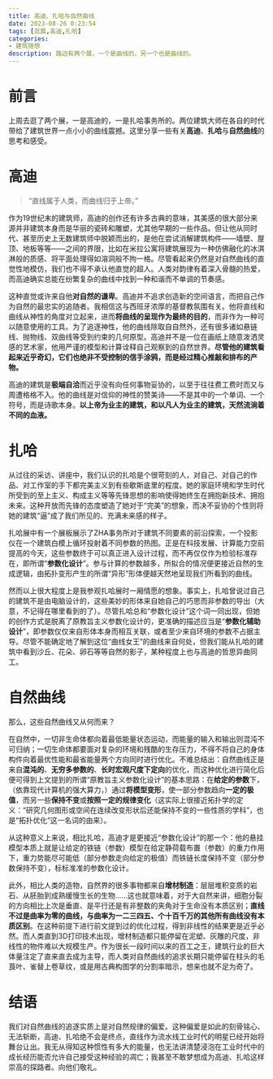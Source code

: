 ```yaml
---
title: 高迪、扎哈与自然曲线
date: 2023-08-26 0:23:54
tags: [逛展,高迪,扎哈]
categories: 
- 建筑随想
description: 路边有两个展，一个是曲线的，另一个也是曲线的。
---
```

# **前言**
上周去逛了两个展，一是高迪的，一是扎哈事务所的。两位建筑大师在各自的时代带给了建筑世界一点小小的曲线震撼。这里分享一些有关**高迪**、**扎哈**与**自然曲线**的思考和感受。

# **高迪**
> “直线属于人类，而曲线归于上帝。”

作为19世纪末的建筑师，高迪的创作还有许多古典的意味，其美感的很大部分来源并非建筑本身而是华丽的瓷砖和雕塑，尤其他早期的一些作品。但让他从同时代、甚至历史上无数建筑师中脱颖而出的，是他在尝试消解建筑构件——墙壁、屋顶、地板等等——之间的界限，比如在米拉公寓将建筑展现为一种仿佛融化的冰淇淋般的质感、将平面处理得如溶洞般不拘一格。尽管看起来仍然是对自然曲线的直觉性地模仿，我们也不得不承认他直觉的超人。人类对韵律有着深入骨髓的热爱，而高迪确实总能在纷繁复杂的曲线中找到一种和谐而不单调的节奏感。

这种直觉或许来自他**对自然的谦卑**。高迪并不追求创造新的空间语言，而把自己作为自然的最忠实的追随者。我相信这与西班牙浓厚的基督教氛围有关。他将直线和曲线从神性的角度对立起来，进而**将曲线的呈现作为最终的目的**，而非作为一种可以随意使用的工具。为了追逐神性，他的曲线除取自自然外，还有很多诸如悬链线、抛物线、双曲线等受到约束的几何原型。高迪并不是一位在画纸上随意泼洒灵感的艺术家，他用严谨的模型和计算诠释自己观察到的自然世界。**尽管他的建筑看起来近乎奇幻，它们也绝非不受控制的信手涂鸦，而是经过精心推敲和排布的产物。**

高迪的建筑是**极端自洽**而近乎没有向任何事物妥协的，以至于往往费工费时而又与周遭格格不入。他的曲线是对信仰的神性的赞美诗——不是其中的一个单词、一个符号，而是诗歌本身。**以上帝为业主的建筑，和以凡人为业主的建筑，天然流淌着不同的血液。**


# **扎哈**
从过往的采访、讲座中，我们认识的扎哈是个很苛刻的人，对自己、对自己的作品、对工作室的手下都完美主义到有些歇斯底里的程度。她的家庭环境和学生时代所受到的至上主义、构成主义等等先锋思想的影响使得她终生在拥抱新技术、拥抱未来。这种开放而先锋的态度塑造了她对于“完美”的想象，而决不妥协的个性则将她的建筑“逼”成了我们所见的、充满未来感的样子。

扎哈展中有一个展板展示了ZHA事务所对于建筑不同要素的前沿探索，一个投影仪在一个建筑白模上循环投射着不同参数的热图。正是在科技发展、计算能力空前提高的今天，这些参数终于可以真正进入设计过程，而不再仅仅作为检验标准存在，即所谓“**参数化设计**”。参与计算的参数越多，所拟合的情况便更接近自然的生成逻辑，由拓扑变形产生的所谓“异形”形体便越天然地呈现我们所看到的曲线。

然而以上很大程度上是我参观扎哈展时一厢情愿的想象。事实上，扎哈曾说过自己的建筑不是由电脑设计的，这些美妙的形体来自她自己的巧思而非参数的导出（大意，不记得在哪里看到的了）。尽管扎哈总和“参数化设计”这个词一同出现，但她的创作方式是脱离了原教旨主义参数化设计的，更准确的描述应当是“**参数化辅助设计**”，即参数仅仅来自形体本身而相互关联，或者至少来自环境的参数不占据主导。尽管不能确定地了解到这位“曲线女王”的曲线来自何处，但我们能从扎哈的建筑中看到沙丘、花朵、卵石等等自然的影子，某种程度上也与高迪的哲思异曲同工。

# **自然曲线**
那么，这些自然曲线又从何而来？

在自然中，一切非生命体都向着最低能量状态运动，而能量的输入和输出则混沌不可归纳；一切生命体都要面对复杂的环境和残酷的生存压力，不得不将自己的身体构件向着最优性能和最省能量两个方向同时进行优化。不难总结出：自然曲线正是来自**混沌的**、**无穷多参数的**、**长时宏观尺度下定向**的优化，而这种优化进行简化后便可得到上文提到的所谓“原教旨主义参数化设计”的基本思路：在**给定的参数**下，（依靠现代计算机的强大算力，）通过**将模型变形**，使一部分参数趋向**一定的极值**，而另一些**保持不变**或**按照一定的规律变化**（这实际上很接近拓扑学的定义：“研究几何图形或空间在连续改变形状后还能保持不变的一些性质的学科”，也是“拓扑优化”这一名词的由来）。

从这种意义上来说，相比扎哈，高迪才是更接近“参数化设计”的那一个：他的悬挂模型本质上就是让给定的铁链（参数）模型在给定静荷载布置（参数）的重力作用下，重力势能尽可能低（部分参数走向给定的极值）而铁链长度保持不变（部分参数保持不变），标标准准的参数化设计。

此外，相比人类的造物，自然界的很多事物都来自**增材制造**：层层堆积变质的岩石、从胚胎到成熟缓慢生长的生物......这也就意味着，对于大自然来讲，细胞分裂的方向相比上次是垂直、是平行还是有非整数的夹角对于生命没有本质区别；**直线不过是曲率为零的曲线，与曲率为一二三四五、个十百千万的其他所有曲线没有本质区别**。在这种前提下进行前文提到过的优化过程，得到非线性的结果更是近乎必然。而人类直到3D打印技术出现，增材制造都只能停留在泥塑、灰雕的尺度，非线性的物件难以大规模生产。作为很长一段时间以来的百工之王，建筑行业的巨大体量注定了直来直去成为主导，而人类对自然曲线的追求长期只能停留在柱头的毛莨叶、雀替上卷草纹，或是用古典构图学的分割率暗示，想来也就不足为奇了。

# **结语**
我们对自然曲线的追逐实质上是对自然规律的偏爱。这种偏爱是如此的刻骨铭心、无法斩断，高迪、扎哈绝不会是终点，直线作为流水线工业时代的明星已经开始将舞台让出。我无从得知这种惯性有多大的能量，也无法讲清楚浸泡在工业时代中的成长经历能否允许自己接受这种经验的凋亡；我甚至不敢梦想成为高迪、扎哈这样崇高的探路者。向他们敬礼。